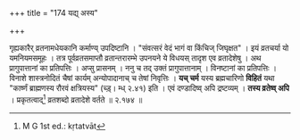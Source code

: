 +++
title = "174 यद्य् अस्य"

+++


गृह्यकारैर् व्रतनामधेयकानि कर्माण्य् उपदिष्टानि । "संवत्सरं वेदं भागं वा किंचिज् जिघृक्षत" । इयं व्रतचर्या यो यमनियमसमूहः । तत्र पूर्वव्रतसमाप्तौ व्रतान्तरारम्भे उपनयने ये विधयस् तादृश एव व्रतादेशेषु । अथ प्रागुपात्तानां का प्रतिपत्तिः । अप्सु प्रासनम् । ननु च तद् उक्तं प्रागुपात्तानाम् । विनष्टानां का प्रतिपत्तिः । विनाशे शास्त्रनोदितं चैषां कार्यम् अन्योपादानाच् च तेषां निवृत्तिः । **यच् चर्म** यस्य ब्रह्मचारिणो **विहितं** यथा "कार्ष्णं ब्राह्मणस्य रौरवं क्षत्रियस्य" (च्ड़्। म्ध् २.४१) इति । एवं दण्डादिष्व् अपि द्रष्टव्यम् । **तस्य व्रतेष्व् अपि** । प्रकृतत्वाद्[^४२९] व्रतशब्दो व्रतादेशे वर्तते ॥ २.१७४ ॥


[^४२९]:
     M G 1st ed.: kṛtatvāt